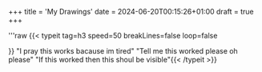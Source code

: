 +++
title = 'My Drawings'
date = 2024-06-20T00:15:26+01:00
draft = true
+++

'''raw
{{< typeit
tag=h3
speed=50
breakLines=false
loop=false

}}
"I pray this works bacause im tired"
"Tell me this worked please oh please"
"If this worked then this shoul be visible"{{< /typeit >}}
